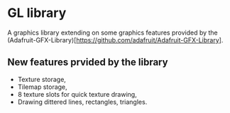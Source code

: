 GL library
=======

A graphics library extending on some graphics features provided by the (Adafruit-GFX-Library)[https://github.com/adafruit/Adafruit-GFX-Library].

## New features prvided by the library

- Texture storage,
- Tilemap storage,
- 8 texture slots for quick texture drawing,
- Drawing dittered lines, rectangles, triangles.